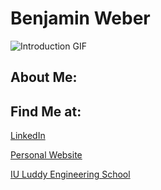# Benjamin Weber
![Introduction GIF](/introe.gif)






## **About Me:**


## **Find Me at:**
[LinkedIn](https://www.linkedin.com/in/weberbencs)  

[Personal Website](https://www.weberben.com)  

[IU Luddy Engineering School](https://luddy.indiana.edu/index.html)  




<!--
**kerenin95/kerenin95** is a ✨ _special_ ✨ repository because its `README.md` (this file) appears on your GitHub profile.

Here are some ideas to get you started:

- 🔭 I’m currently working on ...
- 🌱 I’m currently learning ...
- 👯 I’m looking to collaborate on ...
- 🤔 I’m looking for help with ...
- 💬 Ask me about ...
- 📫 How to reach me: ...
- 😄 Pronouns: ...
- ⚡ Fun fact: ...
-->
